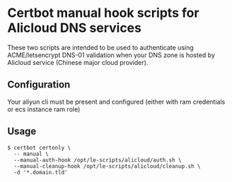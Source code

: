 # Certbot manual hook scripts for Alicloud DNS services

These two scripts are intended to be used to authenticate using ACME/letsencrypt
DNS-01 validation when your DNS zone is hosted by Alicloud service (Chinese major cloud
  provider).

## Configuration

Your aliyun cli must be present and configured (either with ram credentials or ecs instance ram role)

## Usage

```
$ certbot certonly \
  -- manual \
  --manual-auth-hook /opt/le-scripts/alicloud/auth.sh \
  --manual-cleanup-hook /opt/le-scripts/alicloud/cleanup.sh \
  -d '*.domain.tld'
```
